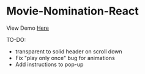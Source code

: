 # Movie-Nomination-React
 
View Demo [Here](https://cathyliudev.github.io/Movie-Nomination-React/)

TO-DO:
- transparent to solid header on scroll down
- Fix "play only once" bug for animations
- Add instructions to pop-up
